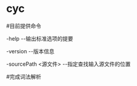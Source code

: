 # cyc

#目前提供命令 

-help                  --输出标准选项的提要

-version               --版本信息

-sourcePath <源文件>    --指定查找输入源文件的位置


#完成词法解析
